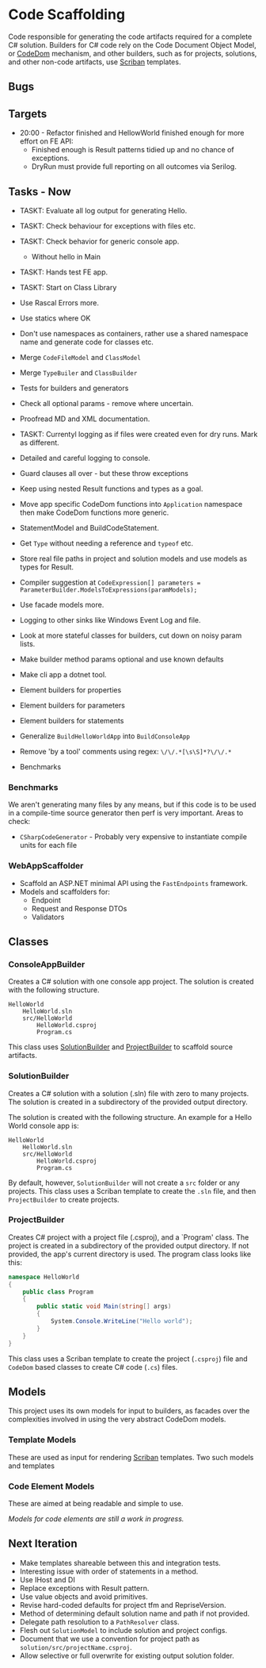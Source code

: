 ﻿# Code Scaffolding

Code responsible for generating the code artifacts required for a complete C# solution.
Builders for C# code rely on the Code Document Object Model, or [CodeDom](https://learn.microsoft.com/en-us/dotnet/framework/reflection-and-codedom/dynamic-source-code-generation-and-compilation)
mechanism, and other builders, such as for projects, solutions, and other non-code artifacts, use [Scriban](https://github.com/scriban/scriban) 
templates. 

## Bugs



## Targets

- 20:00 - Refactor finished and HellowWorld finished enough for more effort on FE API:
  - Finished enough is Result patterns tidied up and no chance of exceptions.
  - DryRun must provide full reporting on all outcomes via Serilog.

## Tasks - Now

- TASKT: Evaluate all log output for generating Hello.
- TASKT: Check behaviour for exceptions with files etc.
- TASKT: Check behavior for generic console app.
  - Without hello in Main
- TASKT: Hands test FE app.

- TASKT: Start on Class Library
- Use Rascal Errors more.
- Use statics where OK
- Don't use namespaces as containers, rather use a shared namespace name and generate code for classes etc.
- Merge `CodeFileModel` and `ClassModel`
- Merge `TypeBuiler` and `ClassBuilder`
- Tests for builders and generators
- Check all optional params - remove where uncertain.
- Proofread MD and XML documentation. 

- TASKT: Currentyl logging as if files were created even for dry runs. Mark as different.
- Detailed and careful logging to console.
- Guard clauses all over - but these throw exceptions
- Keep using nested Result functions and types as a goal.
- Move app specific CodeDom functions into `Application` namespace then make CodeDom functions more generic.
- StatementModel and BuildCodeStatement.
- Get `Type` without needing a reference and `typeof` etc.
- Store real file paths in project and solution models and use models as types for Result.
- Compiler suggestion at `CodeExpression[] parameters = ParameterBuilder.ModelsToExpressions(paramModels);`
- Use facade models more.
- Logging to other sinks like Windows Event Log and file.
- Look at more stateful classes for builders, cut down on noisy param lists.
- Make builder method params optional and use known defaults
- Make cli app a dotnet tool.
- Element builders for properties
- Element builders for parameters
- Element builders for statements
- Generalize `BuildHelloWorldApp` into `BuildConsoleApp`
- Remove 'by a tool' comments using regex: `\/\/.*[\s\S]*?\/\/.*`
- Benchmarks

### Benchmarks

We aren't generating many files by any means, but if this code is to be used in a compile-time source generator 
then perf is very important. Areas to check:

- `CSharpCodeGenerator` - Probably very expensive to instantiate compile units for each file

### WebAppScaffolder

- Scaffold an ASP.NET minimal API using the `FastEndpoints` framework.
- Models and scaffolders for:
  - Endpoint
  - Request and Response DTOs
  - Validators

## Classes

### ConsoleAppBuilder

Creates a C# solution with one console app project. The solution is created with the following structure. 

```
HelloWorld
    HelloWorld.sln
    src/HelloWorld
        HelloWorld.csproj
        Program.cs
```   

This class uses [SolutionBuilder](#solutionbuilder) and [ProjectBuilder](#projectbuilder) to scaffold source artifacts.

### SolutionBuilder

Creates a C# solution with a solution (.sln) file with zero to many projects. The solution is created in a
subdirectory of the provided output directory. 

The solution is created with the following structure. An example for a Hello World console app is:

```
HelloWorld
    HelloWorld.sln
    src/HelloWorld
        HelloWorld.csproj
        Program.cs
```        
        
By default, however, `SolutionBuilder` will not create a `src` folder or any projects. This class uses a Scriban 
template to create the `.sln` file, and then `ProjectBuilder` to create projects. 

### ProjectBuilder

Creates C# project with a project file (.csproj), and a `Program' class. The project is created in a
subdirectory of the provided output directory. If not provided, the app's current directory is used.
The program class looks like this:

```csharp
namespace HelloWorld
{        
    public class Program
    {        
        public static void Main(string[] args)
        {
            System.Console.WriteLine("Hello world");
        }
    }
}
```

This class uses a Scriban template to create the project (`.csproj`) file and `CodeDom` based classes to create
C# code (`.cs`) files.

## Models 

This project uses its own models for input to builders, as facades over the complexities involved in using the 
very abstract CodeDom models. 

### Template Models

These are used as input for rendering [Scriban](https://github.com/scriban/scriban) templates. Two such models and templates 

### Code Element Models

These are aimed at being readable and simple to use. 

_Models for code elements are still a work in progress._

## Next Iteration

- Make templates shareable between this and integration tests.
- Interesting issue with order of statements in a method.
- Use IHost and DI
- Replace exceptions with Result pattern.
- Use value objects and avoid primitives.
- Revise hard-coded defaults for project tfm and RepriseVersion.
- Method of determining default solution name and path if not provided.
- Delegate path resolution to a `PathResolver` class.
- Flesh out `SolutionModel` to include solution and project configs.
- Document that we use a convention for project path as `solution/src/projectName.csproj`.
- Allow selective or full overwrite for existing output solution folder.


